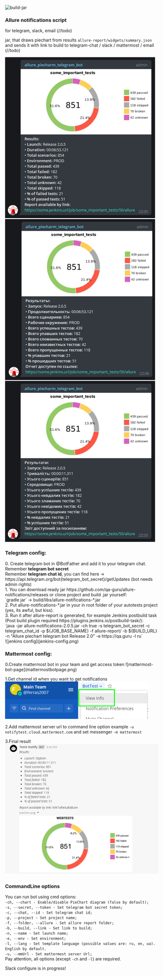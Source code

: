 ![build-jar](https://github.com/qa-guru/allure-notifications/workflows/build-jar/badge.svg?branch=master&event=push)

<h3>Allure notifications script</h3>
for telegram, slack, email (//todo)

jar, that draws piechart from results `allure-report/widgets/summary.json` and sends it with link to build to telegram-chat / slack / mattermost / email (//todo)

![shakal screenshot_en](shakal-screenshot_en.png)![shakal screenshot_ru](shakal-screenshot_ru.png)![shakal screenshot_ua](shakal-screenshot_ua.png)

<h3>Telegram config:</h3>
0. Create telegram bot in @BotFather and add it to your telegram chat.<br/>
Remember <b>telegram bot secret</b><br/>
Remember <b>telegram chat id</b>, you can find here -> https://api.telegram.org/bot{telegram_bot_secret}/getUpdates (bot needs admin rights)<br/>
1. You can download ready jar https://github.com/qa-guru/allure-notifications/releases or clone project and build .jar yourself: <br/>
`gradle jar` -> build/libs/allure-notifications-*.jar <br/>
2. Put allure-notifications-*.jar in your in root folder of your autotests project (yes, its awful, but kiss). <br/>
3. Run it after allure-report is generated, 
for example Jenkins postbuild task (Post build plugin required https://plugins.jenkins.io/postbuild-task/): <br/>
`java -jar allure-notifications-2.0.5.jar -ch true -s telegram_bot_secret -c telegram_chat_id -p ${JOB_BASE_NAME} -f allure-report/ -b ${BUILD_URL} -n "Allure piechart telegram bot Release 2.0" -e https://qa.guru -l ru` <br/>
![jenkins config](jenkins-config.png)

<h3>Mattermost config:</h3>
0.Create mattermost bot in your team and get access token
![mattermost-bot-page](mattermostbotpage.png)

1.Get channel id when you want to get notifications<br/>
![mattermost-channel-id](mattermostchannelid.png)<br/>

2.Add mattermost server url to command line option 
example `-u notifytest.cloud.mattermost.com` and set messenger `-m mattermost`<br/>

3.Final result<br/>
![mattermost-channel-id](mattermostfinal.png)


<h3>CommandLine options</h3>

You can run bot using cmd options: <br/>
`-ch, --chart - Enable/disable PieChart diagram (false by default);` <br/>
`-s, --secret, --token - Set telegram bot secret token;` <br/>
`-c, --chat, --id - Set telegram chat id;` <br/>
`-p, --project - Set project name;` <br/>
`-f, --folder, --allure - Set allure report folder;` <br/>
`-b, --build, --link - Set link to build;` <br/>
`-n, --name - Set launch name;` <br/>
`-e, --env - Set environment;` <br/>
`-l, --lang - Set template language (possible values are: ru, en, ua). English by default.` <br/>
`-u, --mmUrl - Set mattermost server Url;` <br/>
Pay attention, all options (except `-ch` and `-l`) are required.

Slack configure is in progress!
